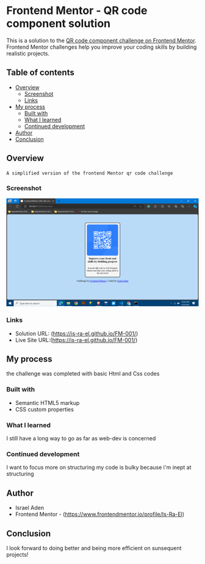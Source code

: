# Frontend Mentor - QR code component solution

This is a solution to the [QR code component challenge on Frontend Mentor](https://www.frontendmentor.io/challenges/qr-code-component-iux_sIO_H). Frontend Mentor challenges help you improve your coding skills by building realistic projects. 

## Table of contents

- [Overview](#overview)
  - [Screenshot](#screenshot)
  - [Links](#links)
- [My process](#my-process)
  - [Built with](#built-with)
  - [What I learned](#what-i-learned)
  - [Continued development](#continued-development)
- [Author](#author)
- [Conclusion](#acknowledgments)




## Overview
    A simplified version of the frontend Mentor qr code challenge
### Screenshot
  

![](page_screenshot.png)

### Links

- Solution URL: (https://is-ra-el.github.io/FM-001/)
- Live Site URL:(https://is-ra-el.github.io/FM-001/)

## My process
  the challenge was completed with basic Html and Css codes 
### Built with

- Semantic HTML5 markup
- CSS custom properties

### What I learned

I still have a long way to go as far as web-dev is concerned



### Continued development

I want to focus more on structuring
my code is bulky because i'm inept at structuring




## Author

- Israel Aden
- Frontend Mentor - (https://www.frontendmentor.io/profile/Is-Ra-El)



## Conclusion
I look forward to doing better and being more efficient on sunsequent projects!

